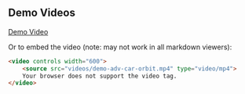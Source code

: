 ## Demo Videos
[Demo Video](videos/demo-adv-car-orbit.mp4)

Or to embed the video (note: may not work in all markdown viewers):

```html
<video controls width="600">
    <source src="videos/demo-adv-car-orbit.mp4" type="video/mp4">
    Your browser does not support the video tag.
</video>
```